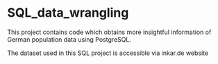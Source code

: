 # SQL_data_wrangling

This project contains code which obtains more insightful information of German population data using PostgreSQL.

The dataset used in this SQL project is accessible via inkar.de website
